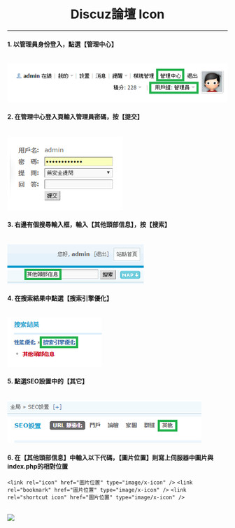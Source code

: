 # **<center>Discuz論壇 Icon**

---

#### 1. 以管理員身份登入，點選【管理中心】
  <br><img src='../img/app_part1/part1_1.png'>
#### 2. 在管理中心登入頁輸入管理員密碼，按【提交】
  <br><img src='../img/app_part1/part1_2.png'>
#### 3. 右邊有個搜尋輸入框，輸入【其他頭部信息】，按【搜索】
  <br><img src='../img/app_part1/part1_3.png'>
#### 4. 在搜索結果中點選【搜索引擎優化】
  <br><img src='../img/app_part1/part1_4.png'>
#### 5. 點選SEO設置中的【其它】
  <br><img src='../img/app_part1/part1_5.png'>
#### 6. 在【其他頭部信息】中輸入以下代碼，【圖片位置】則寫上伺服器中圖片與index.php的相對位置 
  
```<link rel="icon" href="圖片位置" type="image/x-icon" />```
```<link rel="bookmark" href="圖片位置" type="image/x-icon" />```
```<link rel="shortcut icon" href="圖片位置" type="image/x-icon" />```

  <br><img src='../img/app_part1/part1_6.png'>






